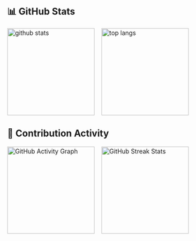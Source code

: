 ## 📊 GitHub Stats

<div style="display: flex; column-gap: 16px;">
  <img alt="github stats" height="200" src="https://github-readme-stats.vercel.app/api?username=KazuakiKuji&show_icons=true&count_private=true&theme=tokyonight&hide_border=true&include_all_commits=true&show_owner=true&show_rank=true" />
  <img alt="top langs" height="200" src="https://github-readme-stats.vercel.app/api/top-langs/?username=KazuakiKuji&layout=compact&theme=tokyonight&hide_border=true&count_private=true&include_all_commits=true&exclude_repo=KazuakiKuji" />
</div>

## 🌟 Contribution Activity

<div style="display: flex; column-gap: 16px; margin-top: 16px;">
  <img alt="GitHub Activity Graph" height="200" src="https://github-readme-activity-graph.vercel.app/graph?username=KazuakiKuji&theme=tokyo-night&hide_border=true&area=true" />
  <img alt="GitHub Streak Stats" height="200" src="https://github-readme-streak-stats.herokuapp.com/?user=KazuakiKuji&theme=tokyonight&hide_border=true&date_format=M%20j%5B%2C%20Y%5D" />
</div>
